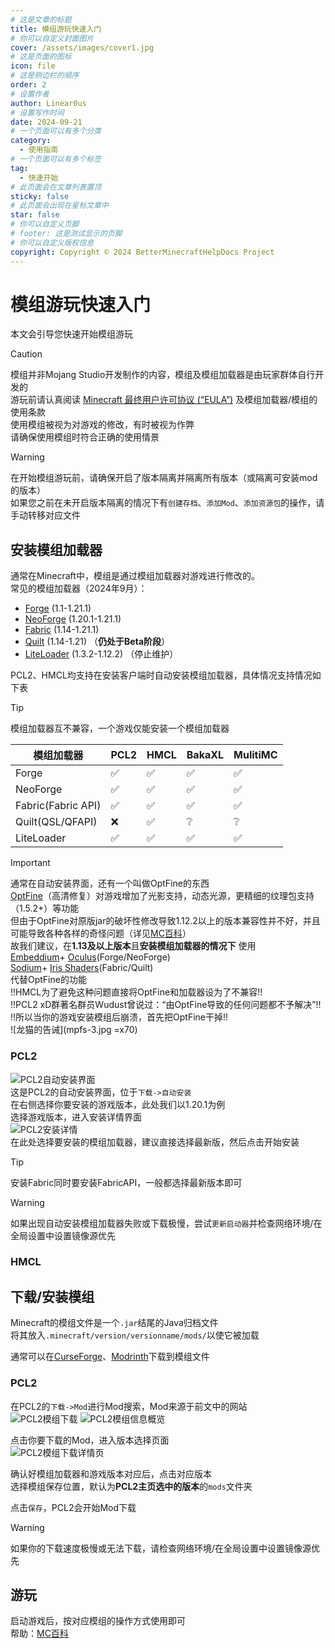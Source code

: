 ```yaml
---
# 这是文章的标题
title: 模组游玩快速入门
# 你可以自定义封面图片
cover: /assets/images/cover1.jpg
# 这是页面的图标
icon: file
# 这是侧边栏的顺序
order: 2
# 设置作者
author: Linear0us
# 设置写作时间
date: 2024-09-21
# 一个页面可以有多个分类
category:
  - 使用指南
# 一个页面可以有多个标签
tag:
  - 快速开始
# 此页面会在文章列表置顶
sticky: false
# 此页面会出现在星标文章中
star: false
# 你可以自定义页脚
# footer: 这是测试显示的页脚
# 你可以自定义版权信息
copyright: Copyright © 2024 BetterMinecraftHelpDocs Project
---
```


# 模组游玩快速入门

本文会引导您快速开始模组游玩

> [!caution]
> 模组并非Mojang Studio开发制作的内容，模组及模组加载器是由玩家群体自行开发的   
> 游玩前请认真阅读 [Minecraft 最终用户许可协议 (“EULA”)](https://www.minecraft.net/zh-hans/eula) 及模组加载器/模组的使用条款    
> 使用模组被视为对游戏的修改，有时被视为作弊    
> 请确保使用模组时符合正确的使用情景

> [!warning]
> 在开始模组游玩前，请确保开启了版本隔离并隔离所有版本（或隔离可安装mod的版本）  
> 如果您之前在未开启版本隔离的情况下有`创建存档`、`添加Mod`、`添加资源包`的操作，请手动转移对应文件

## 安装模组加载器

通常在Minecraft中，模组是通过模组加载器对游戏进行修改的。   
常见的模组加载器（2024年9月）：
- [Forge](https://files.minecraftforge.net/net/minecraftforge/forge/) (1.1-1.21.1)
- [NeoForge](https://neoforged.net/) (1.20.1-1.21.1)
- [Fabric](https://fabricmc.net/) (1.14-1.21.1)
- [Quilt](https://quiltmc.org/en/) (1.14-1.21) （**仍处于Beta阶段**）
- [LiteLoader](http://www.liteloader.com/) (1.3.2-1.12.2) （停止维护）

PCL2、HMCL均支持在安装客户端时自动安装模组加载器，具体情况支持情况如下表    

> [!tip]
> 模组加载器互不兼容，一个游戏仅能安装一个模组加载器

|模组加载器|PCL2|HMCL|BakaXL|MulitiMC|
|---|---|---|---|---|
|Forge|✅|✅|✅|✅|
|NeoForge|✅|✅|✅|✅|
|Fabric(Fabric API)|✅|✅|✅|✅|
|Quilt(QSL/QFAPI)|❌|✅|❔|❔|
|LiteLoader|✅|✅|✅|✅|

> [!important]
> 通常在自动安装界面，还有一个叫做OptFine的东西   
> [OptFine](https://optifine.net/home)（高清修复）对游戏增加了光影支持，动态光源，更精细的纹理包支持（1.5.2+）等功能    
> 但由于OptFine对原版jar的破坏性修改导致1.12.2以上的版本兼容性并不好，并且可能导致各种各样的奇怪问题（详见[MC百科](https://www.mcmod.cn/class/36.html)）  
> 故我们建议，在**1.13及以上版本**且**安装模组加载器的情况下** 使用   
> [Embeddium](https://www.curseforge.com/minecraft/mc-mods/embeddium)+ 
> [Oculus](https://www.curseforge.com/minecraft/mc-mods/oculus)(Forge/NeoForge)   
> [Sodium](https://www.curseforge.com/minecraft/mc-mods/sodium)+
> [Iris Shaders](https://www.irisshaders.dev)(Fabric/Quilt)   
> 代替OptFine的功能   
> !!HMCL为了避免这种问题直接将OptFine和加载器设为了不兼容!!   
> !!PCL2 xD群著名群员Wudust曾说过：“由OptFine导致的任何问题都不予解决”!!  
> !!所以当你的游戏安装模组后崩溃，首先把OptFine干掉!!   
> ![龙猫的告诫](mpfs-3.jpg =x70)

### PCL2

![PCL2自动安装界面](mpfs-1.png)   
这是PCL2的自动安装界面，位于`下载->自动安装`    
在右侧选择你要安装的游戏版本，此处我们以1.20.1为例    
选择游戏版本，进入安装详情界面      
![PCL2安装详情](mpfs-2.png)   
在此处选择要安装的模组加载器，建议直接选择最新版，然后点击开始安装

> [!tip]
> 安装Fabric同时要安装FabricAPI，一般都选择最新版本即可

> [!warning]
> 如果出现自动安装模组加载器失败或下载极慢，尝试`更新启动器`并检查网络环境/在全局设置中设置镜像源优先

### HMCL

## 下载/安装模组

Minecraft的模组文件是一个`.jar`结尾的Java归档文件     
将其放入`.minecraft/version/versionname/mods/`以使它被加载

通常可以在[CurseForge](https://www.curseforge.com/)、[Modrinth](https://modrinth.com/)下载到模组文件

### PCL2

在PCL2的`下载->Mod`进行Mod搜索，Mod来源于前文中的网站   
![PCL2模组下载](mpfs-4.png)
![PCL2模组信息概览](mpfs-5.png)

点击你要下载的Mod，进入版本选择页面     
![PCL2模组下载详情页](mpfs-6.png)

确认好模组加载器和游戏版本对应后，点击对应版本    
选择模组保存位置，默认为**PCL2主页选中的版本**的`mods`文件夹

点击`保存`，PCL2会开始Mod下载

> [!warning]
> 如果你的下载速度极慢或无法下载，请检查网络环境/在全局设置中设置镜像源优先

## 游玩
启动游戏后，按对应模组的操作方式使用即可    
帮助：[MC百科](https://www.mcmod.cn/)